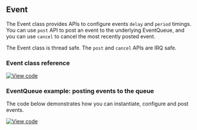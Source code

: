 ## Event

The Event class provides APIs to configure events `delay` and `period` timings. You can use `post` API to post an event to the underlying EventQueue, and you can use `cancel` to cancel the most recently posted event.

The Event class is thread safe. The `post` and `cancel` APIs are IRQ safe.

### Event class reference

[![View code](https://www.mbed.com/embed/?type=library)](http://os.mbed.com/docs/v5.7/mbed-os-api-doxy/_event_8h_source.html)

### EventQueue example: posting events to the queue

The code below demonstrates how you can instantiate, configure and post events.

[![View code](https://www.mbed.com/embed/?url=https://os.mbed.com/teams/mbed_example/code/mbed-os-example-events/)](https://os.mbed.com/teams/mbed_example/code/mbed-os-example-events/file/86c4bf2d90fa/main.cpp)
